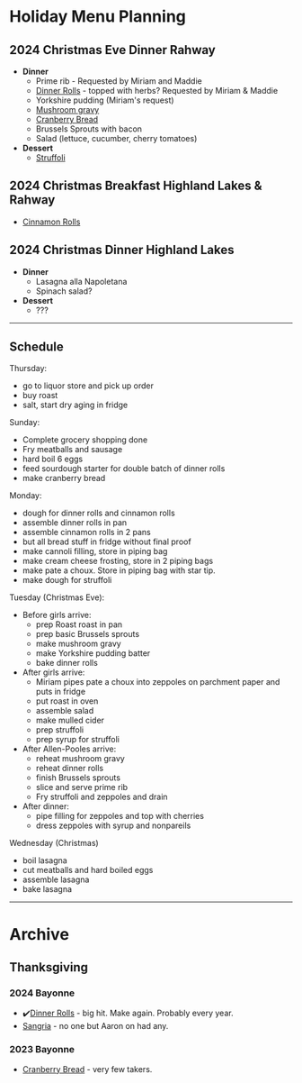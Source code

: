 # Holiday Menu Planning

## 2024 Christmas Eve Dinner Rahway

- **Dinner**
	- Prime rib - Requested by Miriam and Maddie
	- [Dinner Rolls](./Recipes/Sourdough/Sourdough%20Hawaiian%20Rolls.html) - topped with herbs? Requested by Miriam & Maddie
	- Yorkshire pudding (Miriam's request)
	- [Mushroom gravy](https://www.seriouseats.com/mushroom-gravy-sauce-recipe)
	- [Cranberry Bread](./Recipes/Cranberry%20Bread.html)
	- Brussels Sprouts with bacon
	- Salad (lettuce, cucumber, cherry tomatoes)
- **Dessert**
	- [Struffoli](./Recipes/Struffoli.html)

## 2024 Christmas Breakfast Highland Lakes & Rahway

- [Cinnamon Rolls](./Recipes/Sourdough/Cinnamon%20Rolls.html)

## 2024 Christmas Dinner Highland Lakes
- **Dinner**
	- Lasagna alla Napoletana 
	- Spinach salad?
- **Dessert**
	- ???

---

## Schedule

Thursday:
- go to liquor store and pick up order
- buy roast
- salt, start dry aging in fridge

Sunday: 
- Complete grocery shopping done
- Fry meatballs and sausage
- hard boil 6 eggs
- feed sourdough starter for double batch of dinner rolls
- make cranberry bread

Monday:
- dough for dinner rolls and cinnamon rolls
- assemble dinner rolls in pan
- assemble cinnamon rolls in 2 pans
- but all bread stuff in fridge without final proof
- make cannoli filling, store in piping bag
- make cream cheese frosting, store in 2 piping bags
- make pate a choux. Store in piping bag with star tip.
- make dough for struffoli

Tuesday (Christmas Eve):
- Before girls arrive:
  - prep Roast roast in pan
  - prep basic Brussels sprouts
  - make mushroom gravy
  - make Yorkshire pudding batter
  - bake dinner rolls
- After girls arrive:
  - Miriam pipes pate a choux into zeppoles on parchment paper and puts in fridge
  - put roast in oven
  - assemble salad
  - make mulled cider
  - prep struffoli
  - prep syrup for struffoli
- After Allen-Pooles arrive:
  - reheat mushroom gravy
  - reheat dinner rolls
  - finish Brussels sprouts
  - slice and serve prime rib
  - Fry struffoli and zeppoles and drain
- After dinner:
  - pipe filling for zeppoles and top with cherries
  - dress zeppoles with syrup and nonpareils 

Wednesday (Christmas)
- boil lasagna
- cut meatballs and hard boiled eggs
- assemble lasagna 
- bake lasagna 

---

# Archive

## Thanksgiving

### 2024 Bayonne
- ✔️[Dinner Rolls](./Recipes/Sourdough/Sourdough%20Hawaiian%20Rolls.html) - big hit. Make again. Probably every year.
- [Sangria](./Recipes/cocktails/Sangria.html) - no one but Aaron on had any.

### 2023 Bayonne
- [Cranberry Bread](./Recipes/Cranberry%20Bread.html) - very few takers.
